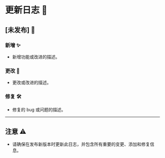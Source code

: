 # 更新日志 📜

## [未发布] 🚧
### 新增 ✨
- 新增功能或改进的描述。

### 更改 🔄
- 更改或改进的描述。

### 修复 🛠️
- 修复的 bug 或问题的描述。

---

## 注意 ⚠️
- 请确保在发布新版本时更新此日志，并包含所有重要的变更、添加和修复信息。